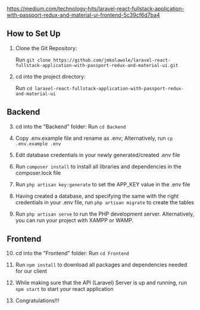 https://medium.com/technology-hits/laravel-react-fullstack-application-with-passport-redux-and-material-ui-frontend-5c39cf6d7ba4

## How to Set Up



1. Clone the Git Repository:

   Run ```git clone https://github.com/jmkolawole/laravel-react-fullstack-application-with-passport-redux-and-material-ui.git```

2. cd into the project directory:

   Run ```cd laravel-react-fullstack-application-with-passport-redux-and-material-ui```

## Backend
3. cd into the "Backend" folder:
   Run ```cd Backend``` 

4. Copy .env.example file and rename as .env; 
Alternatively, run ```cp .env.example .env```

5. Edit database credentials in your newly generated/created .env file

6. Run ```composer install``` to install all libraries and dependencies in the composer.lock file

7. Run ```php artisan key:generate``` to set the APP_KEY value in the .env file

8. Having created a database, and specifying the same with the right credentials in your .env file, run ```php artisan migrate``` to create the tables

9. Run ```php artisan serve``` to run the PHP development server. Alternatively, you can run your project with XAMPP or WAMP.

## Frontend

10. cd into the "Frontend" folder:
   Run ```cd Frontend```

11. Run ```npm install``` to download all packages and dependencies needed for our client

12. While making sure that the API (Laravel) Server is up and running, run ```npm start``` to start your react application

13. Congratulations!!!